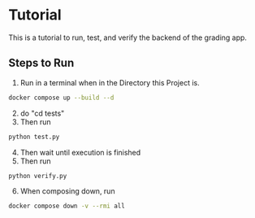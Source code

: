 # Tutorial

This is a tutorial to run, test, and verify the backend of the grading app.

## Steps to Run

1. Run in a terminal when in the Directory this Project is.

```bash
docker compose up --build --d
``` 
2. do "cd tests"
3. Then run 
```bash
python test.py
```
4. Then wait until execution is finished
5. Then run 
```bash
python verify.py
```
6. When composing down, run 
```bash
docker compose down -v --rmi all
```